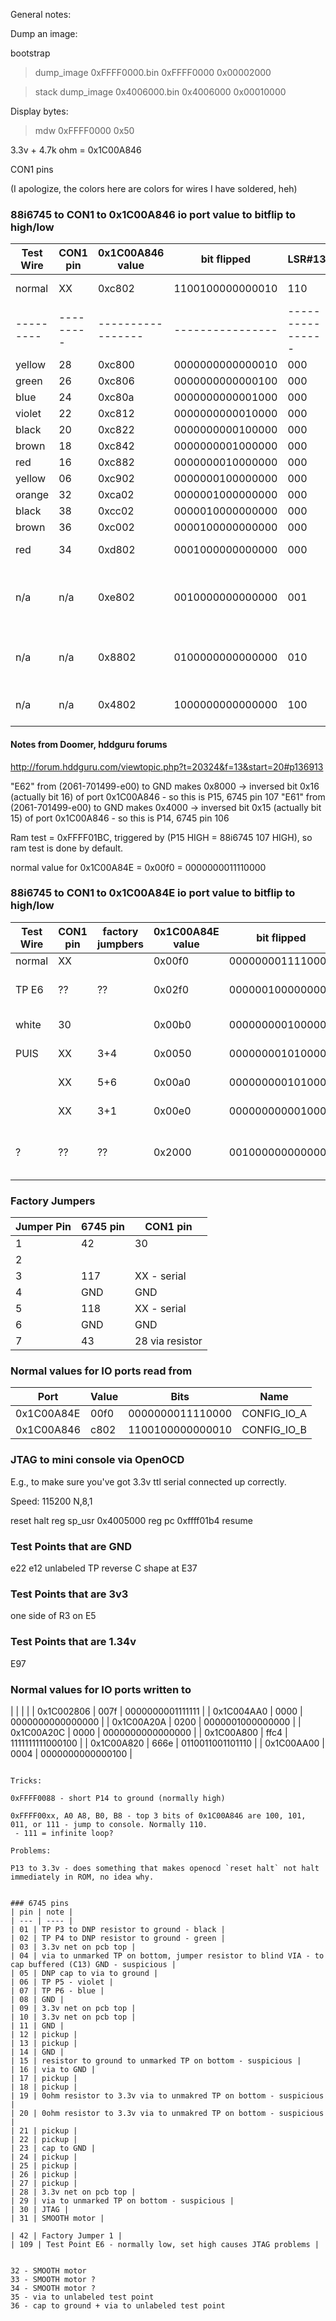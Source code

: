 General notes:

Dump an image:

bootstrap
> dump_image 0xFFFF0000.bin 0xFFFF0000 0x00002000

> stack
dump_image 0x4006000.bin 0x4006000 0x00010000


Display bytes:

> mdw 0xFFFF0000 0x50

3.3v + 4.7k ohm = 0x1C00A846


CON1 pins

(I apologize, the colors here are colors for wires I have soldered, heh)


### 88i6745 to CON1 to 0x1C00A846 io port value to bitflip to high/low ###

| Test Wire |  CON1 pin | 0x1C00A846 value  | bit flipped      |           LSR#13 | LSR#9   | status        | 88i6745 pin  | fw function
| --------- | --------- | ----------------- | ---------------- | ---------------- | ------  | ------------- | -------- | ------------
| normal    | XX        | 0xc802            | 1100100000000010 |              110 | 1100100 | normal H/L    | lots     |
| --------- | --------- | ----------------- | ---------------- | ---------------- | ------- | ------------- | -------- | ------------
| yellow    | 28        | 0xc800            | 0000000000000010 |              000 | 0000000 | HIGH          | 43 |
| green     | 26        | 0xc806            | 0000000000000100 |              000 | 0000000 | low           | 44 |
| blue      | 24        | 0xc80a            | 0000000000001000 |              000 | 0000000 | low           | 46 |
| violet    | 22        | 0xc812            | 0000000000010000 |              000 | 0000000 | low           | 48 |
| black     | 20        | 0xc822            | 0000000000100000 |              000 | 0000000 | low           | 49 |
| brown     | 18        | 0xc842            | 0000000001000000 |              000 | 0000000 | low           | 50 |
| red       | 16        | 0xc882            | 0000000010000000 |              000 | 0000000 | low           | 51 |
| yellow    | 06        | 0xc902            | 0000000100000000 |              000 | 0000000 | low           | 52 | 
| orange    | 32        | 0xca02            | 0000001000000000 |              000 | 0000001 | low           | 41 | LSR#9
| black     | 38        | 0xcc02            | 0000010000000000 |              000 | 0000010 | low           | 37 | LSR#9
| brown     | 36        | 0xc002            | 0000100000000000 |              000 | 0000100 | HIGH          | 38 | LSR#9
| red       | 34        | 0xd802            | 0001000000000000 |              000 | 0001000 | low           | 40 - to 3.3v |
| n/a       | n/a       | 0xe802            | 0010000000000000 |              001 | 0010000 | low           | 104 - P13 to 3.3v - R72 to 3.3v|
| n/a       | n/a       | 0x8802            | 0100000000000000 |              010 | 0100000 | HIGH          | 106 - P14 to ground | high = skip RAM test ?
| n/a       | n/a       | 0x4802            | 1000000000000000 |              100 | 1000000 | HIGH          | 107 - P15 to ground   | run RAM test

#### Notes from Doomer, hddguru forums
http://forum.hddguru.com/viewtopic.php?t=20324&f=13&start=20#p136913

"E62" from (2061-701499-e00) to GND makes 0x8000 -> inversed bit 0x16 (actually bit 16) of port 0x1C00A846 - so this is P15, 6745 pin 107
"E61" from (2061-701499-e00) to GND makes 0x4000 -> inversed bit 0x15 (actually bit 15) of port 0x1C00A846 - so this is P14, 6745 pin 106

Ram test = 0xFFFF01BC, triggered by (P15 HIGH = 88i6745 107 HIGH), so ram test is done by default.


normal value for 0x1C00A84E = 0x00f0 = 0000000011110000

### 88i6745 to CON1 to 0x1C00A84E io port value to bitflip to high/low ###

| Test Wire |  CON1 pin | factory jumpbers | 0x1C00A84E value  | bit flipped      | status        | 88i6745 pin  | fw function
| --------- | --------- | ---------------- | ----------------- | ---------------- | ------------- | ------------ | ------------
| normal    | XX        |                  | 0x00f0            | 0000000011110000 | normal        | lots         | 
| TP E6     | ??        | ??               | 0x02f0            | 0000001000000000 | ?             | 109          | enable external flash?
| white     | 30        |                  | 0x00b0            | 0000000001000000 | normally HIGH | 42           |
| PUIS      | XX        | 3+4              | 0x0050            | 0000000010100000 | normally HIGH |              |
|           | XX        | 5+6              | 0x00a0            | 0000000001010000 | normally HIGH |              | 1.5G PHY
|           | XX        | 3+1              | 0x00e0            | 0000000000010000 | normally HIGH |              |
| ?         | ??        | ??               | 0x2000            | 0010000000000000 | ?             | ?            | immediate jump to serial console

### Factory Jumpers
| Jumper Pin | 6745 pin | CON1 pin |
| ---------- | -------- | -------- |
| 1          | 42       | 30       |
| 2          |          |          |  3.3v?
| 3          | 117      | XX - serial
| 4          | GND      | GND
| 5          | 118      | XX - serial
| 6          | GND      | GND
| 7          | 43       | 28 via resistor

### Normal values for IO ports read from

| Port       | Value | Bits             | Name        |
| ---------- | ----- | ---------------- | ----------- |
| 0x1C00A84E | 00f0  | 0000000011110000 | CONFIG_IO_A | 
| 0x1C00A846 | c802  | 1100100000000010 | CONFIG_IO_B |


### JTAG to mini console via OpenOCD

E.g., to make sure you've got 3.3v ttl serial connected up correctly.

Speed: 115200 N,8,1

reset halt
reg sp_usr 0x4005000
reg pc 0xffff01b4
resume


### Test Points that are GND
e22
e12
unlabeled TP reverse C shape at E37

### Test Points that are 3v3
one side of R3 on E5

### Test Points that are 1.34v
E97

### Normal values for IO ports written to
|            |       |                  |
| 0x1C002806 | 007f  | 0000000001111111 |
| 0x1C004AA0 | 0000  | 0000000000000000 |
| 0x1C00A20A | 0200  | 0000001000000000 |
| 0x1C00A20C | 0000  | 0000000000000000 |
| 0x1C00A800 | ffc4  | 1111111111000100 |
| 0x1C00A820 | 666e  | 0110011001101110 |
| 0x1C00AA00 | 0004  | 0000000000000100 |


```

Tricks:

0xFFFF0088 - short P14 to ground (normally high)

0xFFFF00xx, A0 A8, B0, B8 - top 3 bits of 0x1C00A846 are 100, 101, 011, or 111 - jump to console. Normally 110.
 - 111 = infinite loop?

Problems:

P13 to 3.3v - does something that makes openocd `reset halt` not halt immediately in ROM, no idea why.


### 6745 pins
| pin | note |
| --- | ---- |
| 01 | TP P3 to DNP resistor to ground - black |
| 02 | TP P4 to DNP resistor to ground - green |
| 03 | 3.3v net on pcb top |
| 04 | via to unmarked TP on bottom, jumper resistor to blind VIA - to cap buffered (C13) GND - suspicious |
| 05 | DNP cap to via to ground |
| 06 | TP P5 - violet |
| 07 | TP P6 - blue |
| 08 | GND |
| 09 | 3.3v net on pcb top |
| 10 | 3.3v net on pcb top |
| 11 | GND |
| 12 | pickup |
| 13 | pickup |
| 14 | GND |
| 15 | resistor to ground to unmarked TP on bottom - suspicious |
| 16 | via to GND |
| 17 | pickup |
| 18 | pickup |
| 19 | 0ohm resistor to 3.3v via to unmakred TP on bottom - suspicious |
| 20 | 0ohm resistor to 3.3v via to unmakred TP on bottom - suspicious |
| 21 | pickup |
| 22 | pickup |
| 23 | cap to GND |
| 24 | pickup |
| 25 | pickup |
| 26 | pickup |
| 27 | pickup |
| 28 | 3.3v net on pcb top |
| 29 | via to unmarked TP on bottom - suspicious |
| 30 | JTAG |
| 31 | SMOOTH motor |

| 42 | Factory Jumper 1 |
| 109 | Test Point E6 - normally low, set high causes JTAG problems |


32 - SMOOTH motor 
33 - SMOOTH motor ?
34 - SMOOTH motor ?
35 - via to unlabeled test point
36 - cap to ground + via to unlabeled test point
```


